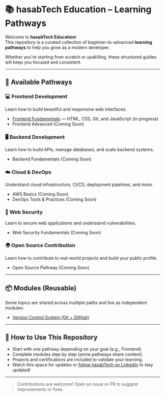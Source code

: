 # 📚 hasabTech Education – Learning Pathways

Welcome to **hasabTech Education**!  
This repository is a curated collection of beginner-to-advanced **learning pathways** to help you grow as a modern developer.

Whether you're starting from scratch or upskilling, these structured guides will keep you focused and consistent.

---

## 🚀 Available Pathways

### 💻 Frontend Development
Learn how to build beautiful and responsive web interfaces.
- [Frontend Fundamentals](https://github.com/hasabTech/learning-pathways/tree/main/frontend) — HTML, CSS, Git, and JavaScript (in progress)
-  Frontend Advanced (Coming Soon)

### 🖥️ Backend Development
Learn how to build APIs, manage databases, and scale backend systems.
- Backend Fundamentals (Coming Soon)

### ☁️ Cloud & DevOps
Understand cloud infrastructure, CI/CD, deployment pipelines, and more.
- AWS Basics (Coming Soon)
- DevOps Tools & Practices (Coming Soon)

### 🔐 Web Security
Learn to secure web applications and understand vulnerabilities.
- Web Security Fundamentals (Coming Soon)

### 🌍 Open Source Contribution
Learn how to contribute to real-world projects and build your public profile.
- Open Source Pathway (Coming Soon)

---

## 📦 Modules (Reusable)
Some topics are shared across multiple paths and live as independent modules:

- [Version Control System (Git + GitHub)](https://github.com/hasabTech/learning-pathways/blob/main/modules/version-control-system-git-github.md)

---

## 🧠 How to Use This Repository

- Start with one pathway depending on your goal (e.g., Frontend).
- Complete modules step by step (some pathways share content).
- Projects and certifications are included to validate your learning.
- Watch this space for updates or [follow hasabTech on LinkedIn](https://www.linkedin.com/company/hasabTech) to stay updated!

---

> Contributions are welcome! Open an issue or PR to suggest improvements or fixes.

